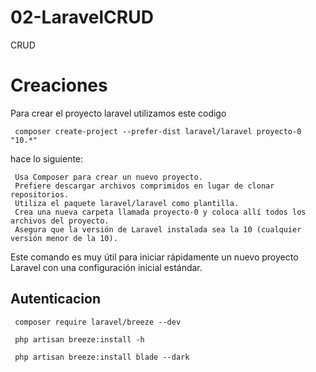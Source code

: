 # 02-LaravelCRUD
 CRUD

# Creaciones

 Para crear el proyecto laravel utilizamos este codigo

     composer create-project --prefer-dist laravel/laravel proyecto-0 "10.*"

 hace lo siguiente:

     Usa Composer para crear un nuevo proyecto.
     Prefiere descargar archivos comprimidos en lugar de clonar repositorios.
     Utiliza el paquete laravel/laravel como plantilla.
     Crea una nueva carpeta llamada proyecto-0 y coloca allí todos los archivos del proyecto.
     Asegura que la versión de Laravel instalada sea la 10 (cualquier versión menor de la 10).

 Este comando es muy útil para iniciar rápidamente un nuevo proyecto Laravel con una configuración inicial estándar.

## Autenticacion

     composer require laravel/breeze --dev

     php artisan breeze:install -h

     php artisan breeze:install blade --dark

     